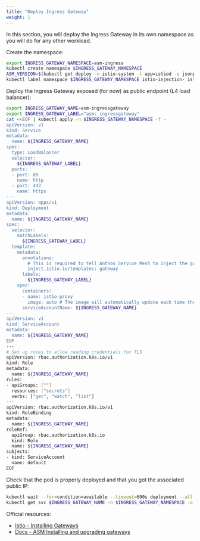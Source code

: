 ```yaml
---
title: "Deploy Ingress Gateway"
weight: 1
---
```


In this section, you will deploy the Ingress Gateway in its own namespace as you will do for any other workload.

Create the namespace:
```Bash
export INGRESS_GATEWAY_NAMESPACE=asm-ingress
kubectl create namespace $INGRESS_GATEWAY_NAMESPACE
ASM_VERSION=$(kubectl get deploy -n istio-system -l app=istiod -o jsonpath={.items[*].metadata.labels.'istio\.io\/rev'}'{"\n"}')
kubectl label namespace $INGRESS_GATEWAY_NAMESPACE istio-injection- istio.io/rev=$ASM_VERSION --overwrite
```

Deploy the Ingress Gateway exposed (for now) as public endpoint (L4 load balancer):
```Bash
export INGRESS_GATEWAY_NAME=asm-ingressgateway
export INGRESS_GATEWAY_LABEL="asm: ingressgateway"
cat <<EOF | kubectl apply -n $INGRESS_GATEWAY_NAMESPACE -f -
apiVersion: v1
kind: Service
metadata:
  name: ${INGRESS_GATEWAY_NAME}
spec:
  type: LoadBalancer
  selector:
    ${INGRESS_GATEWAY_LABEL}
  ports:
  - port: 80
    name: http
  - port: 443
    name: https
---
apiVersion: apps/v1
kind: Deployment
metadata:
  name: ${INGRESS_GATEWAY_NAME}
spec:
  selector:
    matchLabels:
      ${INGRESS_GATEWAY_LABEL}
  template:
    metadata:
      annotations:
        # This is required to tell Anthos Service Mesh to inject the gateway with the required configuration.
        inject.istio.io/templates: gateway
      labels:
        ${INGRESS_GATEWAY_LABEL}
    spec:
      containers:
      - name: istio-proxy
        image: auto # The image will automatically update each time the pod starts.
      serviceAccountName: ${INGRESS_GATEWAY_NAME}
---
apiVersion: v1
kind: ServiceAccount
metadata:
  name: ${INGRESS_GATEWAY_NAME}
EOF
---
# Set up roles to allow reading credentials for TLS
apiVersion: rbac.authorization.k8s.io/v1
kind: Role
metadata:
  name: ${INGRESS_GATEWAY_NAME}
rules:
- apiGroups: [""]
  resources: ["secrets"]
  verbs: ["get", "watch", "list"]
---
apiVersion: rbac.authorization.k8s.io/v1
kind: RoleBinding
metadata:
  name: ${INGRESS_GATEWAY_NAME}
roleRef:
  apiGroup: rbac.authorization.k8s.io
  kind: Role
  name: ${INGRESS_GATEWAY_NAME}
subjects:
- kind: ServiceAccount
  name: default
EOF
```

Check that the pod is properly deployed and that you got the associated public IP:
```Bash
kubectl wait --for=condition=available --timeout=600s deployment --all -n $INGRESS_GATEWAY_NAMESPACE
kubectl get svc $INGRESS_GATEWAY_NAME -n $INGRESS_GATEWAY_NAMESPACE -o jsonpath="{.status.loadBalancer.ingress[*].ip}"
```

Official resources:
- [Istio - Installing Gateways](https://istio.io/latest/docs/setup/additional-setup/gateway)
- [Docs - ASM Installing and upgrading gateways](https://cloud.google.com/service-mesh/docs/gateways)